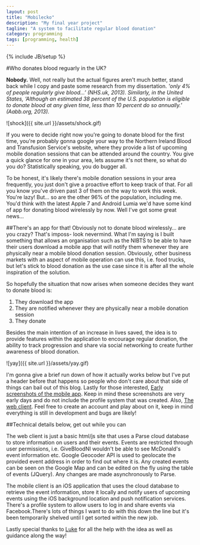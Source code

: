 ```yaml
---
layout: post
title: "Mobilecko"
description: "My final year project"
tagline: "A system to facilitate regular blood donation"
category: programming
tags: [programming, health]
---
```

{% include JB/setup %}

#Who donates blood reguarly in the UK?

<b>Nobody.</b> Well, not really but the actual figures aren't much better, stand back while I copy and paste some research from my dissertation. <i>'only 4% of people regularly give blood…’ (NHS.uk, 2013). Similarly, in the United States, ‘Although an estimated 38 percent of the U.S. population is eligible to donate blood at any given time, less than 10 percent do so annually.’ (Aabb.org, 2013).</i>  


![shock]({{ site.url }}/assets/shock.gif)  

If you were to decide right now you're going to donate blood for the first time, you're probably gonna google your way to the Northern Ireland Blood and Transfusion Service's website, where they provide a list of upcoming mobile donation sessions that can be attended around the country. You give a quick glance for one in your area, lets assume it's not there, so what do you do? Statistically speaking, you do bugger all.  

To be honest, it's likely there's mobile donation sessions in your area frequently, you just don't give a proactive effort to keep track of that. For all you know you've driven past 3 of them on the way to work this week. You're lazy! But... so are the other 96% of the population, including me. You'd think with the latest Apple 7 and Android Lumia we'd have some kind of app for donating blood wirelessly by now. Well I've got some great news...

##There's an app for that!
Obviously not to donate blood wirelessly... are you crazy? That's imposs- look nevermind. What I'm saying is I built something that allows an organisation such as the NIBTS to be able to have their users download a mobile app that will notify them whenever they are physically near a mobile blood donation session. Obviously, other business markets with an aspect of mobile operation can use this, i.e. food trucks, but let's stick to blood donation as the use case since it is after all the whole inspiration of the solution. 

So hopefully the situation that now arises when someone decides they want to donate blood is:
<ol>
<li>They download the app</li>
<li>They are notified whenever they are physically near a mobile donation session</li>
<li>They donate</li>
</ol>

Besides the main intention of an increase in lives saved, the idea is to provide features within the application to encourage regular donation, the ability to track progression and share via social networking to create further awareness of blood donation.  

![yay]({{ site.url }}/assets/yay.gif)  

I'm gonna give a brief run down of how it actually works below but I've put a header before that happens so people who don't care about that side of things can bail out of this blog. Lastly for those interested, [Early screenshots of the mobile app](http://imgur.com/a/DVXFS#4). Keep in mind these screenshots are very early days and do not include the profile system that was created. Also, [The web client](http://kyledavidsonpro.github.io/MobileckoWeb/login.html). Feel free to create an account and play about on it, keep in mind everything is still in development and bugs are likely!

##Technical details below, get out while you can

The web client is just a basic html/js site that uses a Parse cloud database to store information on users and their events. Events are restricted through user permissions, i.e. GiveBloodNI wouldn't be able to see McDonald's event information etc. Google Geocoder API is used to geolocate the provided event address in order to find out where it is. Any created events can be seen on the Google Map and can be edited on the fly using the table of events (JQuery). Any changes are made asynchronously to Parse. 

The mobile client is an iOS application that uses the cloud database to retrieve the event information, store it locally and notify users of upcoming events using the iOS background location and push notification services. There's a profile system to allow users to log in and share events via Facebook.There's lots of things I want to do with this down the line but it's been temporarily shelved until I get sorted within the new job.  

Lastly special thanks to [Luke](https://twitter.com/lukemcneice) for all the help with the idea as well as guidance along the way!